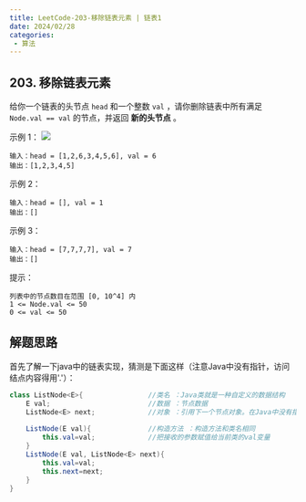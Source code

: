 ```yaml
---
title: LeetCode-203-移除链表元素 | 链表1
date: 2024/02/28
categories:
 - 算法
---
```

## 203. 移除链表元素

给你一个链表的头节点 `head` 和一个整数 `val` ，请你删除链表中所有满足 `Node.val == val` 的节点，并返回 <b>新的头节点</b> 。

示例 1：
![](/image/2024022801.jpg)
```
输入：head = [1,2,6,3,4,5,6], val = 6
输出：[1,2,3,4,5]
```
示例 2：
```
输入：head = [], val = 1
输出：[]
```
示例 3：
```
输入：head = [7,7,7,7], val = 7
输出：[]
```

提示：
```
列表中的节点数目在范围 [0, 10^4] 内
1 <= Node.val <= 50
0 <= val <= 50
```

## 解题思路

首先了解一下java中的链表实现，猜测是下面这样（注意Java中没有指针，访问结点内容得用'.'）：
```java
class ListNode<E>{                //类名 ：Java类就是一种自定义的数据结构
    E val;                        //数据 ：节点数据 
    ListNode<E> next;             //对象 ：引用下一个节点对象。在Java中没有指针的概念，Java中的引用和C语言的指针类似
    
    ListNode(E val){              //构造方法 ：构造方法和类名相同   
        this.val=val;             //把接收的参数赋值给当前类的val变量
    }
    ListNode(E val, ListNode<E> next){
        this.val=val;
        this.next=next;
    }
}
```

